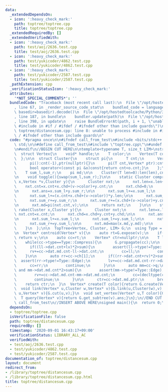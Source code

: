 ```yaml
---
data:
  _extendedDependsOn:
  - icon: ':heavy_check_mark:'
    path: toptree/toptree.cpp
    title: toptree/toptree.cpp
  _extendedRequiredBy: []
  _extendedVerifiedWith:
  - icon: ':heavy_check_mark:'
    path: test/aoj/2636.test.cpp
    title: test/aoj/2636.test.cpp
  - icon: ':heavy_check_mark:'
    path: test/yukicoder/4862.test.cpp
    title: test/yukicoder/4862.test.cpp
  - icon: ':heavy_check_mark:'
    path: test/yukicoder/2587.test.cpp
    title: test/yukicoder/2587.test.cpp
  _pathExtension: cpp
  _verificationStatusIcon: ':heavy_check_mark:'
  attributes:
    '*NOT_SPECIAL_COMMENTS*': ''
  bundledCode: "Traceback (most recent call last):\n  File \"/opt/hostedtoolcache/Python/3.8.5/x64/lib/python3.8/site-packages/onlinejudge_verify/documentation/build.py\"\
    , line 67, in _render_source_code_stat\n    bundled_code = language.bundle(stat.path,\
    \ basedir=basedir).decode()\n  File \"/opt/hostedtoolcache/Python/3.8.5/x64/lib/python3.8/site-packages/onlinejudge_verify/languages/cplusplus.py\"\
    , line 187, in bundle\n    bundler.update(path)\n  File \"/opt/hostedtoolcache/Python/3.8.5/x64/lib/python3.8/site-packages/onlinejudge_verify/languages/cplusplus_bundle.py\"\
    , line 398, in update\n    raise BundleErrorAt(path, i + 1, \"unable to process\
    \ #include in #if / #ifdef / #ifndef other than include guards\")\nonlinejudge_verify.languages.cplusplus_bundle.BundleErrorAt:\
    \ toptree/distancesum.cpp: line 8: unable to process #include in #if / #ifdef\
    \ / #ifndef other than include guards\n"
  code: "#pragma once\n\n#ifndef call_from_test\n#include <bits/stdc++.h>\nusing namespace\
    \ std;\n\n#define call_from_test\n#include \"toptree.cpp\"\n#undef call_from_test\n\
    \n#endif\n//BEGIN CUT HERE\n\ntemplate<typename T, size_t LIM>\nstruct DistanceSum{\n\
    \  struct Vertex{\n    void* handle;\n    T color;\n    Vertex(T color=0):handle(nullptr),color(color){}\n\
    \  };\n\n  struct Cluster{\n    struct pi{\n      T cnt;\n      Vertex* ptr;\n\
    \      pi():cnt(-1),ptr(nullptr){}\n      pi(T cnt,Vertex* ptr):cnt(cnt),ptr(ptr){}\n\
    \      bool operator<(const pi &o)const{return cnt<o.cnt;}\n    };\n\n    T len,cnt,chd,ans;\n\
    \    T sum_l,sum_r;\n    pi md;\n\n    Cluster(T len=0):len(len),cnt(0),chd(0),ans(0),sum_l(0),sum_r(0){}\n\
    \n    void toggle(){swap(sum_l,sum_r);}\n\n    static Cluster compress(Cluster\
    \ x,Vertex *v,Cluster y){\n      Cluster nxt;\n      nxt.len=x.len+y.len;\n  \
    \    nxt.cnt=x.cnt+x.chd+(v->color)+y.cnt;\n      nxt.chd=0;\n      assert(y.chd==0);\n\
    \n      nxt.ans=x.sum_l+y.sum_r;\n\n      nxt.sum_l+=x.sum_l;\n      nxt.sum_l+=y.sum_l;\n\
    \      nxt.sum_l+=(x.cnt+x.chd+(v->color))*y.len;\n\n      nxt.sum_r+=x.sum_r;\n\
    \      nxt.sum_r+=y.sum_r;\n      nxt.sum_r+=(x.chd+(v->color)+y.cnt)*x.len;\n\
    \n      nxt.md=pi(nxt.cnt,v);\n\n      return nxt;\n    }\n\n    static Cluster\
    \ rake(Cluster x,Cluster y){\n      Cluster nxt;\n      nxt.len=x.len;\n     \
    \ nxt.cnt=x.cnt;\n      nxt.chd=x.chd+y.cnt+y.chd;\n\n      nxt.ans=x.sum_l+y.sum_l;\n\
    \n      nxt.sum_l+=x.sum_l;\n      nxt.sum_l+=y.sum_l;\n\n      nxt.sum_r+=x.sum_r;\n\
    \      nxt.sum_r+=y.sum_l;\n\n      nxt.md=max(x.md,y.md);\n\n      return nxt;\n\
    \    }\n  };\n\n  TopTree<Vertex, Cluster, LIM> G;\n  using Type = typename decltype(G)::Type;\n\
    \n  Vertex* centroid(Vertex* v){\n    auto rt=G.expose(v);\n    if(rt->type==Type::Edge)\
    \ return v;\n\n    auto cc=rt;\n    Vertex* ctr=nullptr;\n\n    T lv=0,rv=0,sum=rt->dat.cnt;\n\
    \    while(cc->type==Type::Compress){\n      G.propagate(cc);\n\n      auto ll=cc->ch[0];\n\
    \      if((ll->dat.cnt+lv)*2>sum){\n        assert(ll->type!=Type::Edge);\n  \
    \      rv+=cc->dat.md.cnt-ll->dat.cnt;\n        cc=ll;\n        continue;\n  \
    \    }\n\n      auto rr=cc->ch[1];\n      if((rr->dat.cnt+rv)*2>sum){\n      \
    \  assert(rr->type!=Type::Edge);\n        lv+=cc->dat.md.cnt-rr->dat.cnt;\n  \
    \      cc=rr;\n        continue;\n      }\n\n      auto mm=cc->q;\n      if(mm\
    \ and mm->dat.md.cnt*2>sum){\n        assert(mm->type!=Type::Edge);\n        rv+=lv;lv=0;\n\
    \        rv+=cc->dat.md.cnt-mm->dat.md.cnt;\n        cc=(decltype(cc))mm->dat.md.ptr->handle;\n\
    \        continue;\n      }\n\n      ctr=cc->dat.md.ptr;\n      break;\n    }\n\
    \    return ctr;\n  }\n  Vertex* create(T color){return G.create(Vertex(color));}\n\
    \  void link(Vertex* u,Cluster w,Vertex* v){G.link(u,Cluster(w),v);}\n  void cut(Vertex*\
    \ u,Vertex* v){G.cut(u,v);}\n  void set_vertex(Vertex* u,T color){G.set_vertex(u,Vertex(color));}\n\
    \  T query(Vertex* v){return G.get_subtree(v).ans;}\n};\n//END CUT HERE\n#ifndef\
    \ call_from_test\n//INSERT ABOVE HERE\nsigned main(){\n  return 0;\n}\n#endif\n"
  dependsOn:
  - toptree/toptree.cpp
  isVerificationFile: false
  path: toptree/distancesum.cpp
  requiredBy: []
  timestamp: '2020-09-01 16:43:17+09:00'
  verificationStatus: LIBRARY_ALL_AC
  verifiedWith:
  - test/aoj/2636.test.cpp
  - test/yukicoder/4862.test.cpp
  - test/yukicoder/2587.test.cpp
documentation_of: toptree/distancesum.cpp
layout: document
redirect_from:
- /library/toptree/distancesum.cpp
- /library/toptree/distancesum.cpp.html
title: toptree/distancesum.cpp
---
```


